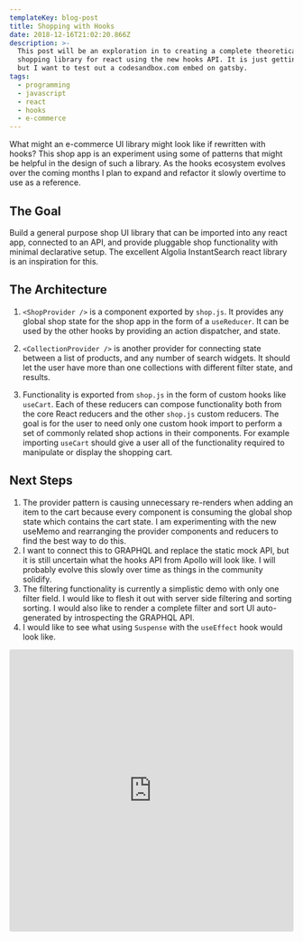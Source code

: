 ```yaml
---
templateKey: blog-post
title: Shopping with Hooks
date: 2018-12-16T21:02:20.866Z
description: >-
  This post will be an exploration in to creating a complete theoretical
  shopping library for react using the new hooks API. It is just getting started
  but I want to test out a codesandbox.com embed on gatsby.
tags:
  - programming
  - javascript
  - react
  - hooks
  - e-commerce
---
```


What might an e-commerce UI library might look like if rewritten with hooks?
This shop app is an experiment using some of patterns that might be helpful in
the design of such a library. As the hooks ecosystem evolves over the coming
months I plan to expand and refactor it slowly overtime to use as a reference.

## The Goal

Build a general purpose shop UI library that can be imported into any react app,
connected to an API, and provide pluggable shop functionality with minimal
declarative setup. The excellent Algolia InstantSearch react library is an
inspiration for this.

## The Architecture

1. `<ShopProvider />` is a component exported by `shop.js`. It provides any
   global shop state for the shop app in the form of a `useReducer`. It can be
   used by the other hooks by providing an action dispatcher, and state.

2. `<CollectionProvider />` is another provider for connecting state between a
   list of products, and any number of search widgets. It should let the user
   have more than one collections with different filter state, and results.
3. Functionality is exported from `shop.js` in the form of custom hooks like
   `useCart`. Each of these reducers can compose functionality both from the
   core React reducers and the other `shop.js` custom reducers. The goal is for
   the user to need only one custom hook import to perform a set of commonly
   related shop actions in their components. For example importing `useCart`
   should give a user all of the functionality required to manipulate or display
   the shopping cart.

## Next Steps

1. The provider pattern is causing unnecessary re-renders when adding an item to
   the cart because every component is consuming the global shop state which
   contains the cart state. I am experimenting with the new useMemo and
   rearranging the provider components and reducers to find the best way to do
   this.
2. I want to connect this to GRAPHQL and replace the static mock API, but it is
   still uncertain what the hooks API from Apollo will look like. I will
   probably evolve this slowly over time as things in the community solidify.
3. The filtering functionality is currently a simplistic demo with only one
   filter field. I would like to flesh it out with server side filtering and
   sorting sorting. I would also like to render a complete filter and sort UI
   auto-generated by introspecting the GRAPHQL API.
4. I would like to see what using `Suspense` with the `useEffect` hook would
   look like.

<iframe src="https://codesandbox.io/embed/x701xr63xp" style="width:100%; height:500px; border:0; border-radius: 4px; overflow:hidden;" sandbox="allow-modals allow-forms allow-popups allow-scripts allow-same-origin"></iframe>
